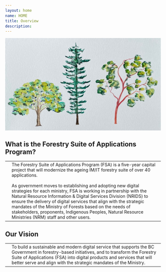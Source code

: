 ```yaml
---
layout: home
name: HOME
title: Overview
description:        
---
```

![FSA](assets/images/slide1.png)
## What is the Forestry Suite of Applications Program?
|||
|:---|:----|
||The Forestry Suite of Applications Program (FSA) is a five-year capital project that will modernize the ageing IM/IT forestry suite of over 40 applications.<br><br>As government moves to establishing and adopting new digital strategies for each ministry, FSA is working in partnership with the Natural Resource Information & Digital Services Division (NRIDS) to ensure the delivery of digital services that align with the strategic mandates of the Ministry of Forests based on the needs of stakeholders, proponents, Indigenous Peoples, Natural Resource Ministries (NRM) staff and other users.|

## Our Vision
|||
|:---|:----|
||To build a sustainable and modern digital service that supports the BC Government in forestry-based initiatives, and to transform the Forestry Suite of Applications (FSA) into digital products and services that will better serve and align with the strategic mandates of the Ministry.| 
